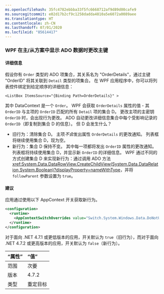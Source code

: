 ```yaml
---
ms.openlocfilehash: 35fc4782ebbba33f5fc6668712af9d89d00cafe9
ms.sourcegitcommit: e02d17b2cf9c1258dadda4810a5e6072a0089aee
ms.translationtype: HT
ms.contentlocale: zh-CN
ms.lasthandoff: 07/01/2020
ms.locfileid: "85614417"
---
```

### <a name="wpf-changing-a-primary-key-when-displaying-ado-data-in-a-masterdetail-scenario"></a>WPF 在主/从方案中显示 ADO 数据时更改主键

#### <a name="details"></a>详细信息

假设你有 `Order` 类型的 ADO 项集合，其关系名为 &quot;OrderDetails&quot;，通过主键 &quot;OrderID&quot; 将其关联到 `Detail` 类型的项集合。 在 WPF 应用程序中，你可以将列表控件绑定到给定顺序的详细信息：

```xaml
<ListBox ItemsSource="{Binding Path=OrderDetails}" >
```

其中 DataContext 是一个 `Order`。 WPF 会获取 `OrderDetails` 属性的值 - 其 `OrderID` 与主项的 `OrderID` 匹配的所有 `Detail` 项的集合 D。 更改主项的主密钥 `OrderID` 时，会出现行为更改。 ADO 自动更改详细信息集合中每个受影响记录的 `OrderID`（即复制到集合 D 的信息）。  但 D 会发生什么？

- 旧行为：清除集合 D。 主项*不会*发出属性 `OrderDetails` 的更改通知。 列表框将继续使用集合 D，现为空。
- 新行为：集合 D 保持不变。 其中每一项都将发出 `OrderID` 属性的更改通知。 列表框将持续使用集合 D，并显示新 `OrderID` 的详细信息。 WPF 通过不同的方式创建集合 D 来实现新行为：通过调用 ADO 方法 <xref:System.Data.DataRowView.CreateChildView(System.Data.DataRelation,System.Boolean)?displayProperty=nameWithType>，并将 `followParent` 参数设置为 `true`。

#### <a name="suggestion"></a>建议

应用通过使用以下 AppContext 开关获取新行为。

```xml
<configuration>
  <runtime>
    <AppContextSwitchOverrides value="Switch.System.Windows.Data.DoNotUseFollowParentWhenBindingToADODataRelation=false"/>
  </runtime>
</configuration>
```

对于面向 .NET 4.7.1 或更低版本的应用，开关默认为 `true`（旧行为），而对于面向 .NET 4.7.2 或更高版本的应用，开关默认为 `false`（新行为）。

| “属性”    | “值”       |
|:--------|:------------|
| 范围   | 次要       |
| 版本 | 4.7.2       |
| 类型    | 重定目标 |
